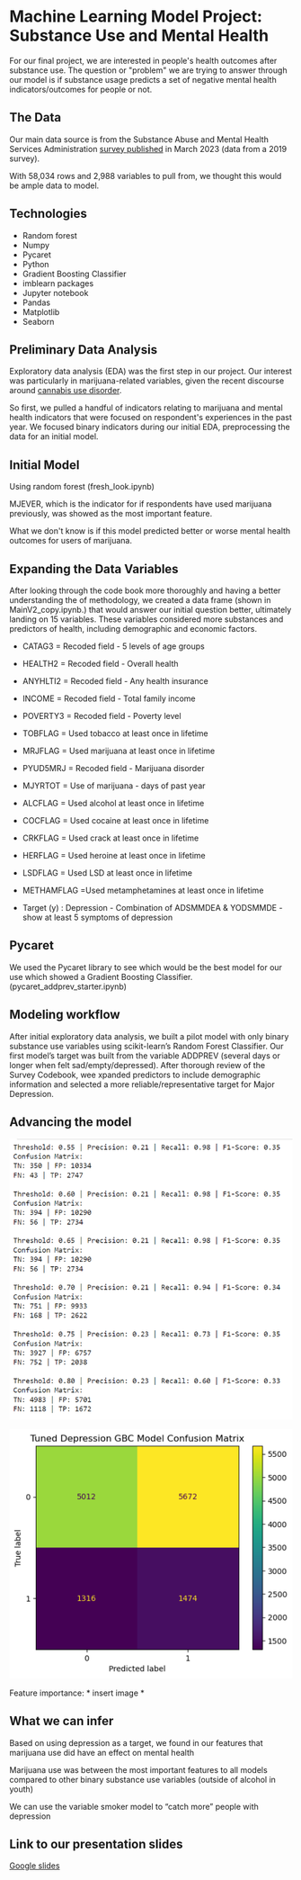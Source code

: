 # Machine Learning Model Project: Substance Use and Mental Health

For our final project, we are interested in people's health outcomes after substance use. The question or "problem" we are trying to answer through our model is if substance usage predicts a set of negative mental health indicators/outcomes for people or not.

## The Data

Our main data source is from the Substance Abuse and Mental Health Services Administration [survey published](https://www.datafiles.samhsa.gov/sites/default/files/field-uploads-protected/studies/NSDUH-2021/NSDUH-2021-datasets/NSDUH-2021-DS0001/NSDUH-2021-DS0001-info/NSDUH-2021-DS0001-info-codebook.pdf) in March 2023 (data from a 2019 survey).

With 58,034 rows and 2,988 variables to pull from, we thought this would be ample data to model.

## Technologies

- Random forest
- Numpy
- Pycaret
- Python
- Gradient Boosting Classifier
- imblearn packages
- Jupyter notebook
- Pandas
- Matplotlib
- Seaborn

## Preliminary Data Analysis

Exploratory data analysis (EDA) was the first step in our project. Our interest was particularly in marijuana-related variables, given the recent discourse around [cannabis use disorder](https://www.washingtonpost.com/health/2023/07/31/marijuana-addiction-legal-recreational-sales/).

So first, we pulled a handful of indicators relating to marijuana and mental health indicators that were focused on respondent's experiences in the past year. We focused binary indicators during our initial EDA, preprocessing the data for an initial model.

## Initial Model

Using random forest (fresh_look.ipynb)

MJEVER, which is the indicator for if respondents have used marijuana previously, was showed as the most important feature.

What we don't know is if this model predicted better or worse mental health outcomes for users of marijuana.

## Expanding the Data Variables

After looking through the code book more thoroughly and having a better understanding the of methodology, we created a data frame (shown in MainV2_copy.ipynb.) that would answer our initial question better, ultimately landing on 15 variables. These variables considered more substances and predictors of health, including demographic and economic factors.

- CATAG3 = Recoded field - 5 levels of age groups
- HEALTH2 = Recoded field - Overall health
- ANYHLTI2 = Recoded field - Any health insurance
- INCOME = Recoded field - Total family income
- POVERTY3 = Recoded field - Poverty level
- TOBFLAG  =  Used tobacco at least once in lifetime
- MRJFLAG = Used marijuana at least once in lifetime
- PYUD5MRJ = Recoded field - Marijuana disorder
- MJYRTOT  = Use of marijuana - days of past year
- ALCFLAG = Used alcohol at least once in lifetime
- COCFLAG = Used cocaine at least once in lifetime
- CRKFLAG = Used crack at least once in lifetime
- HERFLAG = Used heroine at least once in lifetime
- LSDFLAG = Used LSD at least once in lifetime
- METHAMFLAG =Used metamphetamines at least once in lifetime

- Target (y) : Depression - Combination of ADSMMDEA & YODSMMDE - show at least 5 symptoms of depression

## Pycaret

We used the Pycaret library to see which would be the best model for our use which showed a Gradient Boosting Classifier. (pycaret_addprev_starter.ipynb)

## Modeling workflow

After initial exploratory data analysis, we built a pilot model with only binary substance use variables using scikit-learn’s Random Forest Classifier. Our first model’s target was built from the variable ADDPREV (several days or longer when felt sad/empty/depressed). After thorough review of the Survey Codebook, wee xpanded predictors to include demographic information and selected a more reliable/representative target for Major Depression.

## Advancing the model

![map](/Threshold_Optimization.png)

![map](/mainV2_copy_TUNED_GBC_CM.png)

Feature importance: * insert image *

## What we can infer

Based on using depression as a target, we found in our features that marijuana use did have an effect on mental health

Marijuana use was between the most important features to all models compared to other binary substance use variables (outside of alcohol in youth)

We can use the variable smoker model  to “catch more” people with depression


## Link to our presentation slides

[Google slides](https://docs.google.com/presentation/d/1Pg1Eq0wTxrVo2yH9IqTPCoKMTMywzswbn93F7supOa8/edit#slide=id.g23bf9061268_2_95)
